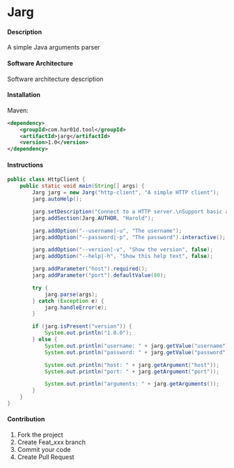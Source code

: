 # Jarg

#### Description
A simple Java arguments parser

#### Software Architecture
Software architecture description

#### Installation

Maven:
```xml
<dependency>
    <groupId>com.har01d.tool</groupId>
    <artifactId>jarg</artifactId>
    <version>1.0</version>
</dependency>
```

#### Instructions

```java
public class HttpClient {
    public static void main(String[] args) {
        Jarg jarg = new Jarg("http-client", "A simple HTTP client");
        jarg.autoHelp();

        jarg.setDescription("Connect to a HTTP server.\nSupport basic authentication.");
        jarg.addSection(Jarg.AUTHOR, "Harold");

        jarg.addOption("--username|-u", "The username");
        jarg.addOption("--password|-p", "The password").interactive();

        jarg.addOption("--version|-v", "Show the version", false);
        jarg.addOption("--help|-h", "Show this help text", false);

        jarg.addParameter("host").required();
        jarg.addParameter("port").defaultValue(80);

        try {
            jarg.parse(args);
        } catch (Exception e) {
            jarg.handleError(e);
        }

        if (jarg.isPresent("version")) {
            System.out.println("1.0.0");
        } else {
            System.out.println("username: " + jarg.getValue("username"));
            System.out.println("password: " + jarg.getValue("password"));

            System.out.println("host: " + jarg.getArgument("host"));
            System.out.println("port: " + jarg.getArgument("port"));

            System.out.println("arguments: " + jarg.getArguments());
        }
    }
}
```

#### Contribution

1. Fork the project
2. Create Feat_xxx branch
3. Commit your code
4. Create Pull Request
